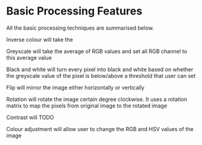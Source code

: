 # Basic Processing Features

All the basic processing techniques are summarised below.

Inverse colour will take the

Greyscale will take the average of RGB values and set all RGB channel to this average value

Black and white will turn every pixel into black and white based on whether the greyscale value of the pixel is below/above a threshold that user can set

Flip will mirror the image either horizontally or vertically

Rotation will rotate the image certain degree clockwise. It uses a rotation matrix to map the pixels from original image to the rotated image

Contrast will TODO

Colour adjustment will allow user to change the RGB and HSV values of the image
